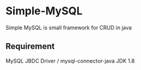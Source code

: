 # Simple-MySQL
Simple MySQL is small framework for CRUD in java

## Requirement
MySQL JBDC Driver / mysql-connector-java
JDK 1.8
